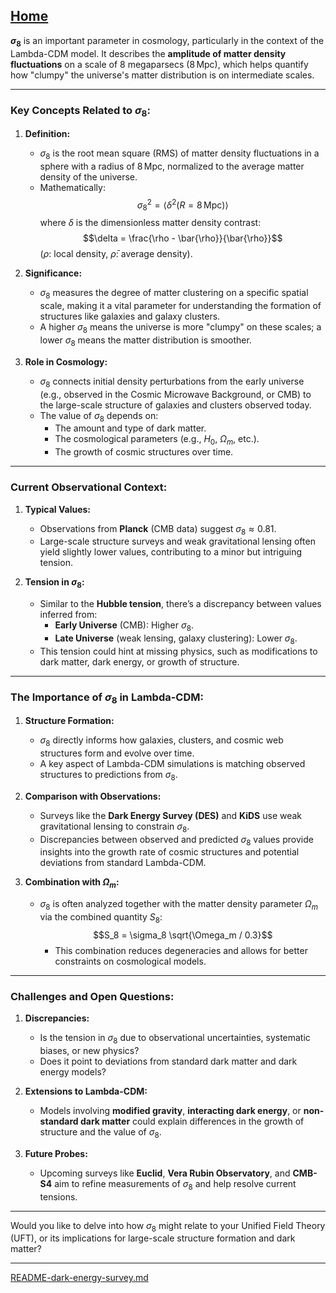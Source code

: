 [Home](https://t2m.io/VwvDcuw)
---

**$\sigma_8$** is an important parameter in cosmology, particularly in the context of the Lambda-CDM model. It describes the **amplitude of matter density fluctuations** on a scale of 8 megaparsecs ($8 \, \text{Mpc}$), which helps quantify how "clumpy" the universe's matter distribution is on intermediate scales.

---

### **Key Concepts Related to $\sigma_8$:**

1. **Definition:**
   - $\sigma_8$ is the root mean square (RMS) of matter density fluctuations in a sphere with a radius of $8 \, \text{Mpc}$, normalized to the average matter density of the universe.
   - Mathematically:
     $$\sigma_8^2 = \langle \delta^2(R=8 \, \text{Mpc}) \rangle$$
     where $\delta$ is the dimensionless matter density contrast:
     $$\delta = \frac{\rho - \bar{\rho}}{\bar{\rho}}$$
     ($\rho$: local density, $\bar{\rho}$: average density).

2. **Significance:**
   - $\sigma_8$ measures the degree of matter clustering on a specific spatial scale, making it a vital parameter for understanding the formation of structures like galaxies and galaxy clusters.
   - A higher $\sigma_8$ means the universe is more "clumpy" on these scales; a lower $\sigma_8$ means the matter distribution is smoother.

3. **Role in Cosmology:**
   - $\sigma_8$ connects initial density perturbations from the early universe (e.g., observed in the Cosmic Microwave Background, or CMB) to the large-scale structure of galaxies and clusters observed today.
   - The value of $\sigma_8$ depends on:
     - The amount and type of dark matter.
     - The cosmological parameters (e.g., $H_0$, $\Omega_m$, etc.).
     - The growth of cosmic structures over time.

---

### **Current Observational Context:**

1. **Typical Values:**
   - Observations from **Planck** (CMB data) suggest $\sigma_8 \approx 0.81$.
   - Large-scale structure surveys and weak gravitational lensing often yield slightly lower values, contributing to a minor but intriguing tension.

2. **Tension in $\sigma_8$:**
   - Similar to the **Hubble tension**, there’s a discrepancy between values inferred from:
     - **Early Universe** (CMB): Higher $\sigma_8$.
     - **Late Universe** (weak lensing, galaxy clustering): Lower $\sigma_8$.
   - This tension could hint at missing physics, such as modifications to dark matter, dark energy, or growth of structure.

---

### **The Importance of $\sigma_8$ in Lambda-CDM:**

1. **Structure Formation:**
   - $\sigma_8$ directly informs how galaxies, clusters, and cosmic web structures form and evolve over time.
   - A key aspect of Lambda-CDM simulations is matching observed structures to predictions from $\sigma_8$.

2. **Comparison with Observations:**
   - Surveys like the **Dark Energy Survey (DES)** and **KiDS** use weak gravitational lensing to constrain $\sigma_8$.
   - Discrepancies between observed and predicted $\sigma_8$ values provide insights into the growth rate of cosmic structures and potential deviations from standard Lambda-CDM.

3. **Combination with $\Omega_m$:**
   - $\sigma_8$ is often analyzed together with the matter density parameter $\Omega_m$ via the combined quantity $S_8$:
     $$S_8 = \sigma_8 \sqrt{\Omega_m / 0.3}$$
     - This combination reduces degeneracies and allows for better constraints on cosmological models.

---

### **Challenges and Open Questions:**

1. **Discrepancies:**
   - Is the tension in $\sigma_8$ due to observational uncertainties, systematic biases, or new physics?
   - Does it point to deviations from standard dark matter and dark energy models?

2. **Extensions to Lambda-CDM:**
   - Models involving **modified gravity**, **interacting dark energy**, or **non-standard dark matter** could explain differences in the growth of structure and the value of $\sigma_8$.

3. **Future Probes:**
   - Upcoming surveys like **Euclid**, **Vera Rubin Observatory**, and **CMB-S4** aim to refine measurements of $\sigma_8$ and help resolve current tensions.

---

Would you like to delve into how $\sigma_8$ might relate to your Unified Field Theory (UFT), or its implications for large-scale structure formation and dark matter?


---

[README-dark-energy-survey.md](https://t2m.io/AUnAwbX)
